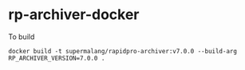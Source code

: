 # rp-archiver-docker

To build
```
docker build -t supermalang/rapidpro-archiver:v7.0.0 --build-arg RP_ARCHIVER_VERSION=7.0.0 .
```